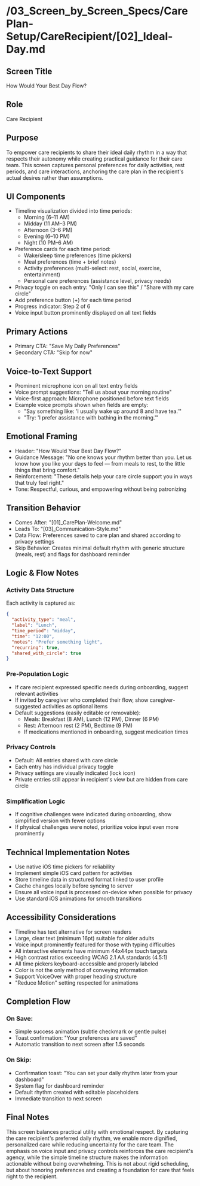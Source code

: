 # /03_Screen_by_Screen_Specs/CarePlan-Setup/CareRecipient/[02]_Ideal-Day.md

## Screen Title
How Would Your Best Day Flow?

## Role
Care Recipient

## Purpose
To empower care recipients to share their ideal daily rhythm in a way that respects their autonomy while creating practical guidance for their care team. This screen captures personal preferences for daily activities, rest periods, and care interactions, anchoring the care plan in the recipient's actual desires rather than assumptions.

## UI Components
- Timeline visualization divided into time periods:
  - Morning (6–11 AM)
  - Midday (11 AM–3 PM)
  - Afternoon (3–6 PM)
  - Evening (6–10 PM)
  - Night (10 PM–6 AM)
- Preference cards for each time period:
  - Wake/sleep time preferences (time pickers)
  - Meal preferences (time + brief notes)
  - Activity preferences (multi-select: rest, social, exercise, entertainment)
  - Personal care preferences (assistance level, privacy needs)
- Privacy toggle on each entry: "Only I can see this" / "Share with my care circle"
- Add preference button (+) for each time period
- Progress indicator: Step 2 of 6
- Voice input button prominently displayed on all text fields

## Primary Actions
- Primary CTA: "Save My Daily Preferences"
- Secondary CTA: "Skip for now"

## Voice-to-Text Support
- Prominent microphone icon on all text entry fields
- Voice prompt suggestions: "Tell us about your morning routine"
- Voice-first approach: Microphone positioned before text fields
- Example voice prompts shown when fields are empty:
  - "Say something like: 'I usually wake up around 8 and have tea.'"
  - "Try: 'I prefer assistance with bathing in the morning.'"

## Emotional Framing
- Header: "How Would Your Best Day Flow?"
- Guidance Message: "No one knows your rhythm better than you. Let us know how you like your days to feel — from meals to rest, to the little things that bring comfort."
- Reinforcement: "These details help your care circle support you in ways that truly feel right."
- Tone: Respectful, curious, and empowering without being patronizing

## Transition Behavior
- Comes After: "[01]_CarePlan-Welcome.md"
- Leads To: "[03]_Communication-Style.md"
- Data Flow: Preferences saved to care plan and shared according to privacy settings
- Skip Behavior: Creates minimal default rhythm with generic structure (meals, rest) and flags for dashboard reminder

## Logic & Flow Notes
### Activity Data Structure
Each activity is captured as:
```json
{
  "activity_type": "meal",
  "label": "Lunch",
  "time_period": "midday",
  "time": "12:00",
  "notes": "Prefer something light",
  "recurring": true,
  "shared_with_circle": true
}
```

### Pre-Population Logic
- If care recipient expressed specific needs during onboarding, suggest relevant activities
- If invited by caregiver who completed their flow, show caregiver-suggested activities as optional items
- Default suggestions (easily editable or removable):
  - Meals: Breakfast (8 AM), Lunch (12 PM), Dinner (6 PM)
  - Rest: Afternoon rest (2 PM), Bedtime (9 PM)
  - If medications mentioned in onboarding, suggest medication times

### Privacy Controls
- Default: All entries shared with care circle
- Each entry has individual privacy toggle
- Privacy settings are visually indicated (lock icon)
- Private entries still appear in recipient's view but are hidden from care circle

### Simplification Logic
- If cognitive challenges were indicated during onboarding, show simplified version with fewer options
- If physical challenges were noted, prioritize voice input even more prominently

## Technical Implementation Notes
- Use native iOS time pickers for reliability
- Implement simple iOS card pattern for activities
- Store timeline data in structured format linked to user profile
- Cache changes locally before syncing to server
- Ensure all voice input is processed on-device when possible for privacy
- Use standard iOS animations for smooth transitions

## Accessibility Considerations
- Timeline has text alternative for screen readers
- Large, clear text (minimum 16pt) suitable for older adults
- Voice input prominently featured for those with typing difficulties
- All interactive elements have minimum 44x44px touch targets
- High contrast ratios exceeding WCAG 2.1 AA standards (4.5:1)
- All time pickers keyboard-accessible and properly labeled
- Color is not the only method of conveying information
- Support VoiceOver with proper heading structure
- "Reduce Motion" setting respected for animations

## Completion Flow
### On Save:
- Simple success animation (subtle checkmark or gentle pulse)
- Toast confirmation: "Your preferences are saved"
- Automatic transition to next screen after 1.5 seconds

### On Skip:
- Confirmation toast: "You can set your daily rhythm later from your dashboard"
- System flag for dashboard reminder
- Default rhythm created with editable placeholders
- Immediate transition to next screen

## Final Notes
This screen balances practical utility with emotional respect. By capturing the care recipient's preferred daily rhythm, we enable more dignified, personalized care while reducing uncertainty for the care team. The emphasis on voice input and privacy controls reinforces the care recipient's agency, while the simple timeline structure makes the information actionable without being overwhelming. This is not about rigid scheduling, but about honoring preferences and creating a foundation for care that feels right to the recipient.